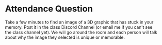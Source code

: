 # Attendance Question

Take a few minutes to find an image of a 3D graphic that has stuck in your memory. Post it in the class Discord Channel (or email me if you can't see the class channel yet).
We will go around the room and each person will talk about why the image they selected is unique or memorable. 
